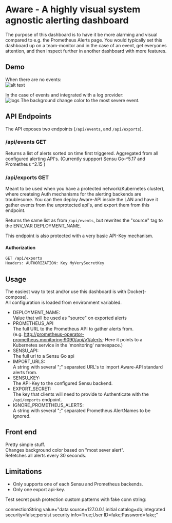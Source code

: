 # Aware - A highly visual system agnostic alerting dashboard

The purpose of this dashboard is to have it be more alarming and visual compared to e.g. the Prometheus Alerts page. You would typically set this dashboard up on a team-monitor and in the case of an event, get everyones attention, and then inspect further in another dashboard with more features.

## Demo

When there are no events:  
![alt text](noevents.png)

In the case of events and integrated with a log provider:  
![logs](logs.png)
The background change color to the most severe event.

## API Endpoints

The API exposes two endpoints (`/api/events`, and `/api/exports`).

### /api/events GET

Returns a list of alerts sorted on time first triggered. Aggregated from all configured alerting API's. (Currently suppport Sensu Go-^5.17 and Prometheus ^2.15 )

### /api/exports GET

Meant to be used when you have a protected network(Kubernetes cluster), where createing Auth mechanisms for the alerting backends are troublesome. You can then deploy Aware-API inside the LAN and have it gather events from the unprotected api's, and export them from this endpoint.

Returns the same list as from `/api/events`, but rewrites the "source" tag to the ENV_VAR DEPLOYMENT_NAME.

This endpoint is also protected with a very basic API-Key mechanism.

#### Authorization

``` sh
GET /api/exports
Headers: AUTHORIZATION: Key MyVerySecretKey
```

## Usage

The easiest way to test and/or use this dashboard is with Docker(-compose).  
All configuration is loaded from environment variabled.

* DEPLOYMENT_NAME:  
   Value that will be used as "source" on exported alerts
* PROMETHEUS_API  
The full URL to the Prometheus API to gather alerts from.  
(e.g. http://prometheus-operator-prometheus.monitoring:9090/api/v1/alerts;  Here it points to a Kubernetes service in the 'monitoring' namespace.)
* SENSU_API:  
  The full url to a Sensu Go api
* IMPORT_URLS:  
  A string with several ";" separated URL's to import Aware-API standard alerts from.
* SENSU_KEY:  
The API-Key to the configured Sensu backend.  
* EXPORT_SECRET:  
  The key that clients will need to provide to Authenticate with the `/api/exports` endpoint.
* IGNORE_PROMETHEUS_ALERTS:  
  A string with several ";" separated Prometheus AlertNames to be ignored.

## Front end

Pretty simple stuff.  
Changes background color based on "most sever alert".  
Refetches all alerts every 30 seconds.

## Limitations

* Only supports one of each Sensu and Prometheus backends.
* Only one export api-key.



Test secret push protection custom patterns with fake conn string:

connectionString value="data source=127.0.0.1;initial catalog=db;integrated security=false;persist security info=True;User ID=fake;Password=fake;"